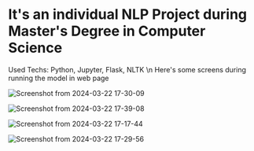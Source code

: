 # It's an individual NLP Project during Master's Degree in Computer Science 

Used Techs: Python, Jupyter, Flask, NLTK \n
Here's some screens during running the model in web page 

![Screenshot from 2024-03-22 17-30-09](https://github.com/AhmedGamal-29/autofill-trigram/assets/101002059/f5707670-7fc8-4380-8d7d-85f0152adb1f)

![Screenshot from 2024-03-22 17-39-08](https://github.com/AhmedGamal-29/autofill-trigram/assets/101002059/a5e0b004-816b-4c02-ba70-340504fff742)

![Screenshot from 2024-03-22 17-17-44](https://github.com/AhmedGamal-29/autofill-trigram/assets/101002059/7ef5cff7-6e94-45e7-b8ca-962fe6bda831)

![Screenshot from 2024-03-22 17-29-56](https://github.com/AhmedGamal-29/autofill-trigram/assets/101002059/18b7f131-b79d-4d06-85c8-0589c2d098a3)
